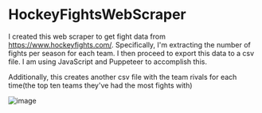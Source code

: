 # HockeyFightsWebScraper

I created this web scraper to get fight data from https://www.hockeyfights.com/. Specifically, I'm extracting the number of fights per season for each team. I then proceed to export this data to a csv file. I am using JavaScript and Puppeteer to accomplish this.

Additionally, this creates another csv file with the team rivals for each time(the top ten teams they've had the most fights with)

![image](https://user-images.githubusercontent.com/47224184/212382576-c302f87b-8c0c-4e37-a13f-81540886c52b.png)
